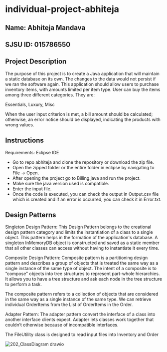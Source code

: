 # individual-project-abhiteja

## Name: Abhiteja Mandava

## SJSU ID: 015786550

## Project Description

The purpose of this project is to create a Java application that will maintain a static database on its own. The changes to the data would not persist if we ran the software again. This application should allow users to purchase inventory items, with amounts limited per item type. User can buy the items among three different categories. They are:

Essentials,
Luxury,
Misc

When the user input criterion is met, a bill amount should be calculated; otherwise, an error notice should be displayed, indicating the products with wrong values.

## Instructions

Requirements: Eclipse IDE

- Go to repo abhiteja and clone the repository or download the zip file.
- Open the zipped folder or the entire folder in eclipse by navigating to File -> Open.
- After opening the project go to Billing.java and run the project.
- Make sure the java version used is compatible.
- Enter the input file.
- Once the code is executed, you can check the output in Output.csv file which is created and if an error is occurred, you can check it in Error.txt.

## Design Patterns

Singleton Design Pattern: This Design Pattern belongs to the creational design pattern category and limits the instantiation of a class to a single object. This pattern helps in the formation of the application's database. A singleton InMemoryDB object is constructed and saved as a static member that all other classes can access without having to instantiate it every time.

Composite Design Pattern: Composite pattern is a partitioning design pattern and describes a group of objects that is treated the same way as a single instance of the same type of object. The intent of a composite is to “compose” objects into tree structures to represent part-whole hierarchies. It allows you to have a tree structure and ask each node in the tree structure to perform a task.

The composite pattern refers to a collection of objects that are considered in the same way as a single instance of the same type. We can retrieve individual OrderItems from the List of OrderItems in the Order.

Adapter Pattern: The adapter pattern convert the interface of a class into another interface clients expect. Adapter lets classes work together that couldn’t otherwise because of incompatible interfaces.

The FileUtility class is designed to read input files into Inventory and Order

![202_ClassDiagram drawio](https://user-images.githubusercontent.com/90536339/167563113-69133ee6-4ea2-40d0-85fd-42748fd911c9.png)
